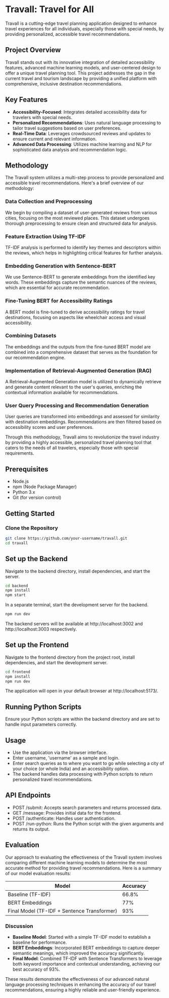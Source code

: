 # Travall: Travel for All

Travall is a cutting-edge travel planning application designed to enhance travel experiences for all individuals, especially those with special needs, by providing personalized, accessible travel recommendations.

## Project Overview

Travall stands out with its innovative integration of detailed accessibility features, advanced machine learning models, and user-centered design to offer a unique travel planning tool. This project addresses the gap in the current travel and tourism landscape by providing a unified platform with comprehensive, inclusive destination recommendations.

## Key Features

- **Accessibility-Focused**: Integrates detailed accessibility data for travelers with special needs.
- **Personalized Recommendations**: Uses natural language processing to tailor travel suggestions based on user preferences.
- **Real-Time Data**: Leverages crowdsourced reviews and updates to ensure current and relevant information.
- **Advanced Data Processing**: Utilizes machine learning and NLP for sophisticated data analysis and recommendation logic.

## Methodology

The Travall system utilizes a multi-step process to provide personalized and accessible travel recommendations. Here's a brief overview of our methodology:

### Data Collection and Preprocessing
We begin by compiling a dataset of user-generated reviews from various cities, focusing on the most reviewed places. This dataset undergoes thorough preprocessing to ensure clean and structured data for analysis.

### Feature Extraction Using TF-IDF
TF-IDF analysis is performed to identify key themes and descriptors within the reviews, which helps in highlighting critical features for further analysis.

### Embedding Generation with Sentence-BERT
We use Sentence-BERT to generate embeddings from the identified key words. These embeddings capture the semantic nuances of the reviews, which are essential for accurate recommendation.

### Fine-Tuning BERT for Accessibility Ratings
A BERT model is fine-tuned to derive accessibility ratings for travel destinations, focusing on aspects like wheelchair access and visual accessibility.

### Combining Datasets
The embeddings and the outputs from the fine-tuned BERT model are combined into a comprehensive dataset that serves as the foundation for our recommendation engine.

### Implementation of Retrieval-Augmented Generation (RAG)
A Retrieval-Augmented Generation model is utilized to dynamically retrieve and generate content relevant to the user's queries, enriching the contextual information available for recommendations.

### User Query Processing and Recommendation Generation
User queries are transformed into embeddings and assessed for similarity with destination embeddings. Recommendations are then filtered based on accessibility scores and user preferences.

Through this methodology, Travall aims to revolutionize the travel industry by providing a highly accessible, personalized travel planning tool that caters to the needs of all travelers, especially those with special requirements.


## Prerequisites

- Node.js
- npm (Node Package Manager)
- Python 3.x
- Git (for version control)

## Getting Started

### Clone the Repository

```bash
git clone https://github.com/your-username/travall.git
cd travall
```

## Set up the Backend
Navigate to the backend directory, install dependencies, and start the server.

```bash
cd backend
npm install
npm start
```
In a separate terminal, start the development server for the backend.

```bash
npm run dev
```
The backend servers will be available at http://localhost:3002 and http://localhost:3003 respectively.

## Set up the Frontend
Navigate to the frontend directory from the project root, install dependencies, and start the development server.

```bash
cd frontend
npm install
npm run dev
```
The application will open in your default browser at  http://localhost:5173/.

## Running Python Scripts
Ensure your Python scripts are within the backend directory and are set to handle input parameters correctly.

## Usage
- Use the application via the browser interface.
- Enter username, 'username' as a sample and login.
- Enter search queries as to where you want to go while selecting a city of your choice (or whole India) and an accessibility option.
- The backend handles data processing with Python scripts to return personalized travel recommendations.

## API Endpoints
- POST /submit: Accepts search parameters and returns processed data.
- GET /message: Provides initial data for the frontend.
- POST /authenticate: Handles user authentication.
- POST /run-python: Runs the Python script with the given arguments and returns its output.

## Evaluation

Our approach to evaluating the effectiveness of the Travall system involves comparing different machine learning models to determine the most accurate method for providing travel recommendations. Here is a summary of our model evaluation results:

| Model                         | Accuracy  |
|-------------------------------|-----------|
| Baseline (TF-IDF)             | 66.8%     |
| BERT Embeddings               | 77%       |
| Final Model (TF-IDF + Sentence Transformer) | 93%   |

### Discussion

- **Baseline Model**: Started with a simple TF-IDF model to establish a baseline for performance.
- **BERT Embeddings**: Incorporated BERT embeddings to capture deeper semantic meanings, which improved the accuracy significantly.
- **Final Model**: Combined TF-IDF with Sentence Transformers to leverage both keyword importance and contextual understanding, achieving our best accuracy of 93%.

These results demonstrate the effectiveness of our advanced natural language processing techniques in enhancing the accuracy of our travel recommendations, ensuring a highly reliable and user-friendly experience.
